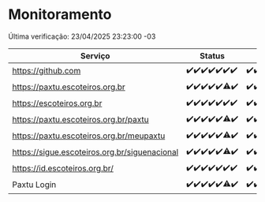 # Monitoramento

Última verificação: 23/04/2025 23:23:00 -03

|Serviço|Status|Últimas 24h|
|---|---|---|
|https://github.com|<span title="2025-04-17: OK=23">✔️</span><span title="2025-04-18: OK=23">✔️</span><span title="2025-04-19: OK=23">✔️</span><span title="2025-04-20: OK=23">✔️</span><span title="2025-04-21: OK=23">✔️</span><span title="2025-04-22: OK=23">✔️</span><span title="2025-04-23: OK=2">✔️</span>|<span title="23/04/2025 00:29:00 -03 : 200">✔️</span><span title="23/04/2025 01:11:00 -03 : 200">✔️</span><span title="23/04/2025 02:09:00 -03 : 200">✔️</span><span title="23/04/2025 03:13:00 -03 : 200">✔️</span><span title="23/04/2025 04:14:00 -03 : 200">✔️</span><span title="23/04/2025 05:13:00 -03 : 200">✔️</span><span title="23/04/2025 06:10:00 -03 : 200">✔️</span><span title="23/04/2025 07:10:00 -03 : 200">✔️</span><span title="23/04/2025 08:07:00 -03 : 200">✔️</span><span title="23/04/2025 09:17:00 -03 : 200">✔️</span><span title="23/04/2025 10:21:00 -03 : 200">✔️</span><span title="23/04/2025 11:09:00 -03 : 200">✔️</span><span title="23/04/2025 12:10:00 -03 : 200">✔️</span><span title="23/04/2025 13:11:00 -03 : 200">✔️</span><span title="23/04/2025 14:08:00 -03 : 200">✔️</span><span title="23/04/2025 15:13:00 -03 : 200">✔️</span><span title="23/04/2025 16:07:00 -03 : 200">✔️</span><span title="23/04/2025 17:10:00 -03 : 200">✔️</span><span title="23/04/2025 18:08:00 -03 : 200">✔️</span><span title="23/04/2025 19:08:00 -03 : 200">✔️</span><span title="23/04/2025 20:09:00 -03 : 200">✔️</span><span title="23/04/2025 21:44:00 -03 : 200">✔️</span><span title="23/04/2025 23:23:00 -03 : 200">✔️</span>|
|https://paxtu.escoteiros.org.br|<span title="2025-04-17: OK=23">✔️</span><span title="2025-04-18: OK=23">✔️</span><span title="2025-04-19: OK=23">✔️</span><span title="2025-04-20: OK=23">✔️</span><span title="2025-04-21: OK=23">✔️</span><span title="2025-04-22: OK=22, Falhas=1">⚠️</span><span title="2025-04-23: OK=2">✔️</span>|<span title="23/04/2025 00:29:00 -03 : 200">✔️</span><span title="23/04/2025 01:11:00 -03 : 200">✔️</span><span title="23/04/2025 02:09:00 -03 : 200">✔️</span><span title="23/04/2025 03:13:00 -03 : 200">✔️</span><span title="23/04/2025 04:14:00 -03 : 200">✔️</span><span title="23/04/2025 05:13:00 -03 : 200">✔️</span><span title="23/04/2025 06:10:00 -03 : 200">✔️</span><span title="23/04/2025 07:10:00 -03 : 200">✔️</span><span title="23/04/2025 08:07:00 -03 : 200">✔️</span><span title="23/04/2025 09:17:00 -03 : 200">✔️</span><span title="23/04/2025 10:21:00 -03 : 200">✔️</span><span title="23/04/2025 11:09:00 -03 : 200">✔️</span><span title="23/04/2025 12:10:00 -03 : 200">✔️</span><span title="23/04/2025 13:11:00 -03 : 200">✔️</span><span title="23/04/2025 14:08:00 -03 : 200">✔️</span><span title="23/04/2025 15:13:00 -03 : 200">✔️</span><span title="23/04/2025 16:07:00 -03 : 200">✔️</span><span title="23/04/2025 17:10:00 -03 : 200">✔️</span><span title="23/04/2025 18:08:00 -03 : 200">✔️</span><span title="23/04/2025 19:08:00 -03 : 200">✔️</span><span title="23/04/2025 20:09:00 -03 : 200">✔️</span><span title="23/04/2025 21:44:00 -03 : 200">✔️</span><span title="23/04/2025 23:23:00 -03 : 200">✔️</span>|
|https://escoteiros.org.br|<span title="2025-04-17: OK=23">✔️</span><span title="2025-04-18: OK=23">✔️</span><span title="2025-04-19: OK=23">✔️</span><span title="2025-04-20: OK=23">✔️</span><span title="2025-04-21: OK=23">✔️</span><span title="2025-04-22: OK=23">✔️</span><span title="2025-04-23: OK=2">✔️</span>|<span title="23/04/2025 00:29:00 -03 : 200">✔️</span><span title="23/04/2025 01:11:00 -03 : 200">✔️</span><span title="23/04/2025 02:09:00 -03 : 200">✔️</span><span title="23/04/2025 03:13:00 -03 : 200">✔️</span><span title="23/04/2025 04:14:00 -03 : 200">✔️</span><span title="23/04/2025 05:13:00 -03 : 200">✔️</span><span title="23/04/2025 06:10:00 -03 : 200">✔️</span><span title="23/04/2025 07:10:00 -03 : 200">✔️</span><span title="23/04/2025 08:07:00 -03 : 200">✔️</span><span title="23/04/2025 09:17:00 -03 : 200">✔️</span><span title="23/04/2025 10:21:00 -03 : 200">✔️</span><span title="23/04/2025 11:09:00 -03 : 200">✔️</span><span title="23/04/2025 12:10:00 -03 : 200">✔️</span><span title="23/04/2025 13:11:00 -03 : 200">✔️</span><span title="23/04/2025 14:08:00 -03 : 200">✔️</span><span title="23/04/2025 15:13:00 -03 : 200">✔️</span><span title="23/04/2025 16:07:00 -03 : 200">✔️</span><span title="23/04/2025 17:10:00 -03 : 200">✔️</span><span title="23/04/2025 18:08:00 -03 : 200">✔️</span><span title="23/04/2025 19:08:00 -03 : 200">✔️</span><span title="23/04/2025 20:09:00 -03 : 200">✔️</span><span title="23/04/2025 21:44:00 -03 : 200">✔️</span><span title="23/04/2025 23:23:00 -03 : 200">✔️</span>|
|https://paxtu.escoteiros.org.br/paxtu|<span title="2025-04-17: OK=23">✔️</span><span title="2025-04-18: OK=23">✔️</span><span title="2025-04-19: OK=23">✔️</span><span title="2025-04-20: OK=23">✔️</span><span title="2025-04-21: OK=23">✔️</span><span title="2025-04-22: OK=21, Falhas=2">⚠️</span><span title="2025-04-23: OK=2">✔️</span>|<span title="23/04/2025 00:29:00 -03 : 200">✔️</span><span title="23/04/2025 01:11:00 -03 : 200">✔️</span><span title="23/04/2025 02:09:00 -03 : 200">✔️</span><span title="23/04/2025 03:13:00 -03 : 200">✔️</span><span title="23/04/2025 04:14:00 -03 : 200">✔️</span><span title="23/04/2025 05:13:00 -03 : 200">✔️</span><span title="23/04/2025 06:10:00 -03 : 200">✔️</span><span title="23/04/2025 07:10:00 -03 : 200">✔️</span><span title="23/04/2025 08:07:00 -03 : 200">✔️</span><span title="23/04/2025 09:17:00 -03 : 200">✔️</span><span title="23/04/2025 10:21:00 -03 : 200">✔️</span><span title="23/04/2025 11:09:00 -03 : 200">✔️</span><span title="23/04/2025 12:10:00 -03 : 200">✔️</span><span title="23/04/2025 13:11:00 -03 : 200">✔️</span><span title="23/04/2025 14:08:00 -03 : 200">✔️</span><span title="23/04/2025 15:13:00 -03 : 200">✔️</span><span title="23/04/2025 16:07:00 -03 : 200">✔️</span><span title="23/04/2025 17:10:00 -03 : 200">✔️</span><span title="23/04/2025 18:08:00 -03 : 200">✔️</span><span title="23/04/2025 19:08:00 -03 : 200">✔️</span><span title="23/04/2025 20:09:00 -03 : 200">✔️</span><span title="23/04/2025 21:44:00 -03 : 200">✔️</span><span title="23/04/2025 23:23:00 -03 : 200">✔️</span>|
|https://paxtu.escoteiros.org.br/meupaxtu|<span title="2025-04-17: OK=23">✔️</span><span title="2025-04-18: OK=23">✔️</span><span title="2025-04-19: OK=23">✔️</span><span title="2025-04-20: OK=23">✔️</span><span title="2025-04-21: OK=23">✔️</span><span title="2025-04-22: OK=22, Falhas=1">⚠️</span><span title="2025-04-23: OK=2">✔️</span>|<span title="23/04/2025 00:29:00 -03 : 200">✔️</span><span title="23/04/2025 01:11:00 -03 : 200">✔️</span><span title="23/04/2025 02:09:00 -03 : 200">✔️</span><span title="23/04/2025 03:13:00 -03 : 200">✔️</span><span title="23/04/2025 04:14:00 -03 : 200">✔️</span><span title="23/04/2025 05:13:00 -03 : 200">✔️</span><span title="23/04/2025 06:10:00 -03 : 200">✔️</span><span title="23/04/2025 07:10:00 -03 : 200">✔️</span><span title="23/04/2025 08:07:00 -03 : 200">✔️</span><span title="23/04/2025 09:17:00 -03 : 200">✔️</span><span title="23/04/2025 10:21:00 -03 : 200">✔️</span><span title="23/04/2025 11:09:00 -03 : 200">✔️</span><span title="23/04/2025 12:10:00 -03 : 200">✔️</span><span title="23/04/2025 13:11:00 -03 : 200">✔️</span><span title="23/04/2025 14:08:00 -03 : 200">✔️</span><span title="23/04/2025 15:13:00 -03 : 200">✔️</span><span title="23/04/2025 16:07:00 -03 : 200">✔️</span><span title="23/04/2025 17:10:00 -03 : 200">✔️</span><span title="23/04/2025 18:08:00 -03 : 200">✔️</span><span title="23/04/2025 19:08:00 -03 : 200">✔️</span><span title="23/04/2025 20:09:00 -03 : 200">✔️</span><span title="23/04/2025 21:44:00 -03 : 200">✔️</span><span title="23/04/2025 23:23:00 -03 : 200">✔️</span>|
|https://sigue.escoteiros.org.br/siguenacional|<span title="2025-04-17: OK=23">✔️</span><span title="2025-04-18: OK=23">✔️</span><span title="2025-04-19: OK=23">✔️</span><span title="2025-04-20: OK=23">✔️</span><span title="2025-04-21: OK=23">✔️</span><span title="2025-04-22: OK=22, Falhas=1">⚠️</span><span title="2025-04-23: OK=2">✔️</span>|<span title="23/04/2025 00:29:00 -03 : 200">✔️</span><span title="23/04/2025 01:11:00 -03 : 200">✔️</span><span title="23/04/2025 02:09:00 -03 : 200">✔️</span><span title="23/04/2025 03:13:00 -03 : 200">✔️</span><span title="23/04/2025 04:14:00 -03 : 200">✔️</span><span title="23/04/2025 05:13:00 -03 : 200">✔️</span><span title="23/04/2025 06:10:00 -03 : 200">✔️</span><span title="23/04/2025 07:10:00 -03 : 200">✔️</span><span title="23/04/2025 08:07:00 -03 : 200">✔️</span><span title="23/04/2025 09:17:00 -03 : 200">✔️</span><span title="23/04/2025 10:21:00 -03 : 200">✔️</span><span title="23/04/2025 11:09:00 -03 : 200">✔️</span><span title="23/04/2025 12:10:00 -03 : 200">✔️</span><span title="23/04/2025 13:11:00 -03 : 200">✔️</span><span title="23/04/2025 14:08:00 -03 : 200">✔️</span><span title="23/04/2025 15:13:00 -03 : 200">✔️</span><span title="23/04/2025 16:07:00 -03 : 200">✔️</span><span title="23/04/2025 17:10:00 -03 : 200">✔️</span><span title="23/04/2025 18:08:00 -03 : 200">✔️</span><span title="23/04/2025 19:08:00 -03 : 200">✔️</span><span title="23/04/2025 20:09:00 -03 : 200">✔️</span><span title="23/04/2025 21:44:00 -03 : 200">✔️</span><span title="23/04/2025 23:23:00 -03 : 200">✔️</span>|
|https://id.escoteiros.org.br/|<span title="2025-04-17: OK=23">✔️</span><span title="2025-04-18: OK=23">✔️</span><span title="2025-04-19: OK=23">✔️</span><span title="2025-04-20: OK=23">✔️</span><span title="2025-04-21: OK=23">✔️</span><span title="2025-04-22: OK=23">✔️</span><span title="2025-04-23: OK=2">✔️</span>|<span title="23/04/2025 00:29:00 -03 : 200">✔️</span><span title="23/04/2025 01:11:00 -03 : 200">✔️</span><span title="23/04/2025 02:09:00 -03 : 200">✔️</span><span title="23/04/2025 03:13:00 -03 : 200">✔️</span><span title="23/04/2025 04:14:00 -03 : 200">✔️</span><span title="23/04/2025 05:13:00 -03 : 200">✔️</span><span title="23/04/2025 06:10:00 -03 : 200">✔️</span><span title="23/04/2025 07:10:00 -03 : 200">✔️</span><span title="23/04/2025 08:07:00 -03 : 200">✔️</span><span title="23/04/2025 09:17:00 -03 : 200">✔️</span><span title="23/04/2025 10:21:00 -03 : 200">✔️</span><span title="23/04/2025 11:09:00 -03 : 200">✔️</span><span title="23/04/2025 12:10:00 -03 : 200">✔️</span><span title="23/04/2025 13:11:00 -03 : 200">✔️</span><span title="23/04/2025 14:08:00 -03 : 200">✔️</span><span title="23/04/2025 15:13:00 -03 : 200">✔️</span><span title="23/04/2025 16:07:00 -03 : 200">✔️</span><span title="23/04/2025 17:11:00 -03 : 200">✔️</span><span title="23/04/2025 18:08:00 -03 : 200">✔️</span><span title="23/04/2025 19:08:00 -03 : 200">✔️</span><span title="23/04/2025 20:09:00 -03 : 200">✔️</span><span title="23/04/2025 21:44:00 -03 : 200">✔️</span><span title="23/04/2025 23:23:00 -03 : 200">✔️</span>|
|Paxtu Login|<span title="2025-04-17: OK=23">✔️</span><span title="2025-04-18: OK=23">✔️</span><span title="2025-04-19: OK=23">✔️</span><span title="2025-04-20: OK=23">✔️</span><span title="2025-04-21: OK=23">✔️</span><span title="2025-04-22: OK=22, Falhas=1">⚠️</span><span title="2025-04-23: OK=2">✔️</span>|<span title="23/04/2025 00:29:00 -03 : 200">✔️</span><span title="23/04/2025 01:11:00 -03 : 200">✔️</span><span title="23/04/2025 02:09:00 -03 : 200">✔️</span><span title="23/04/2025 03:13:00 -03 : 200">✔️</span><span title="23/04/2025 04:14:00 -03 : 200">✔️</span><span title="23/04/2025 05:13:00 -03 : 200">✔️</span><span title="23/04/2025 06:10:00 -03 : 200">✔️</span><span title="23/04/2025 07:10:00 -03 : 200">✔️</span><span title="23/04/2025 08:07:00 -03 : 200">✔️</span><span title="23/04/2025 09:17:00 -03 : 200">✔️</span><span title="23/04/2025 10:21:00 -03 : 200">✔️</span><span title="23/04/2025 11:09:00 -03 : 200">✔️</span><span title="23/04/2025 12:10:00 -03 : 200">✔️</span><span title="23/04/2025 13:11:00 -03 : 200">✔️</span><span title="23/04/2025 14:08:00 -03 : 200">✔️</span><span title="23/04/2025 15:13:00 -03 : 200">✔️</span><span title="23/04/2025 16:07:00 -03 : 200">✔️</span><span title="23/04/2025 17:11:00 -03 : 200">✔️</span><span title="23/04/2025 18:08:00 -03 : 200">✔️</span><span title="23/04/2025 19:08:00 -03 : 200">✔️</span><span title="23/04/2025 20:09:00 -03 : 200">✔️</span><span title="23/04/2025 21:44:00 -03 : 200">✔️</span><span title="23/04/2025 23:23:00 -03 : 200">✔️</span>|
